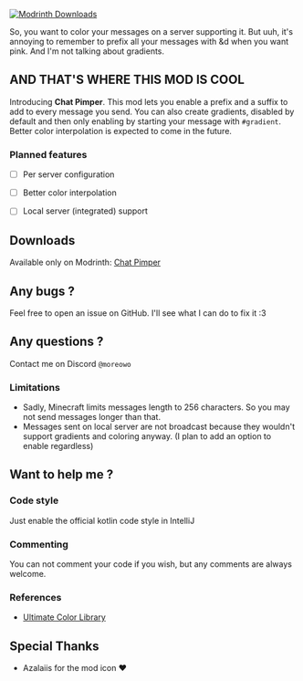 [![Modrinth Downloads](https://img.shields.io/modrinth/dt/chat-pimper?style=for-the-badge&logo=modrinth)](https://modrinth.com/mod/chat-pimper)

So, you want to color your messages on a server supporting it. But uuh, it's annoying to remember to prefix all your messages with &d when you want pink. And I'm not talking about gradients.

## AND THAT'S WHERE THIS MOD IS COOL

Introducing **Chat Pimper**.
This mod lets you enable a prefix and a suffix to add to every message you send. You can also create gradients, disabled by default and then only enabling by starting your message with `#gradient`. Better color interpolation is expected to come in the future.

### Planned features
- [ ] Per server configuration
- [ ] Better color interpolation
- [ ] Local server (integrated) support


## Downloads
Available only on Modrinth: [Chat Pimper](https://modrinth.com/mod/chat-pimper)

## Any bugs ?
Feel free to open an issue on GitHub. I'll see what I can do to fix it :3


## Any questions ?
Contact me on Discord ``@moreowo``

### Limitations
- Sadly, Minecraft limits messages length to 256 characters. So you may not send messages longer than that.
- Messages sent on local server are not broadcast because they wouldn't support gradients and coloring anyway. (I plan to add an option to enable regardless)


## Want to help me ?
### Code style
Just enable the official kotlin code style in IntelliJ

### Commenting
You can not comment your code if you wish, but any comments are always welcome.

### References
- [Ultimate Color Library](https://github.com/MoreOwO/UltimateColorLibrary)

## Special Thanks
- Azalaiis for the mod icon ❤️
